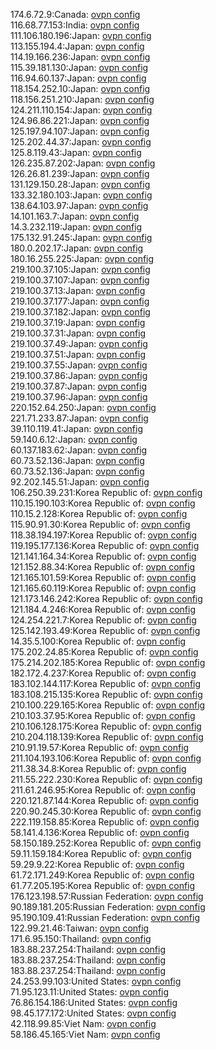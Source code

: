 174.6.72.9:Canada: [ovpn config](vpn/174_6_72_9.ovpn)  
116.68.77.153:India: [ovpn config](vpn/116_68_77_153.ovpn)  
111.106.180.196:Japan: [ovpn config](vpn/111_106_180_196.ovpn)  
113.155.194.4:Japan: [ovpn config](vpn/113_155_194_4.ovpn)  
114.19.166.236:Japan: [ovpn config](vpn/114_19_166_236.ovpn)  
115.39.181.130:Japan: [ovpn config](vpn/115_39_181_130.ovpn)  
116.94.60.137:Japan: [ovpn config](vpn/116_94_60_137.ovpn)  
118.154.252.10:Japan: [ovpn config](vpn/118_154_252_10.ovpn)  
118.156.251.210:Japan: [ovpn config](vpn/118_156_251_210.ovpn)  
124.211.110.154:Japan: [ovpn config](vpn/124_211_110_154.ovpn)  
124.96.86.221:Japan: [ovpn config](vpn/124_96_86_221.ovpn)  
125.197.94.107:Japan: [ovpn config](vpn/125_197_94_107.ovpn)  
125.202.44.37:Japan: [ovpn config](vpn/125_202_44_37.ovpn)  
125.8.119.43:Japan: [ovpn config](vpn/125_8_119_43.ovpn)  
126.235.87.202:Japan: [ovpn config](vpn/126_235_87_202.ovpn)  
126.26.81.239:Japan: [ovpn config](vpn/126_26_81_239.ovpn)  
131.129.150.28:Japan: [ovpn config](vpn/131_129_150_28.ovpn)  
133.32.180.103:Japan: [ovpn config](vpn/133_32_180_103.ovpn)  
138.64.103.97:Japan: [ovpn config](vpn/138_64_103_97.ovpn)  
14.101.163.7:Japan: [ovpn config](vpn/14_101_163_7.ovpn)  
14.3.232.119:Japan: [ovpn config](vpn/14_3_232_119.ovpn)  
175.132.91.245:Japan: [ovpn config](vpn/175_132_91_245.ovpn)  
180.0.202.17:Japan: [ovpn config](vpn/180_0_202_17.ovpn)  
180.16.255.225:Japan: [ovpn config](vpn/180_16_255_225.ovpn)  
219.100.37.105:Japan: [ovpn config](vpn/219_100_37_105.ovpn)  
219.100.37.107:Japan: [ovpn config](vpn/219_100_37_107.ovpn)  
219.100.37.13:Japan: [ovpn config](vpn/219_100_37_13.ovpn)  
219.100.37.177:Japan: [ovpn config](vpn/219_100_37_177.ovpn)  
219.100.37.182:Japan: [ovpn config](vpn/219_100_37_182.ovpn)  
219.100.37.19:Japan: [ovpn config](vpn/219_100_37_19.ovpn)  
219.100.37.31:Japan: [ovpn config](vpn/219_100_37_31.ovpn)  
219.100.37.49:Japan: [ovpn config](vpn/219_100_37_49.ovpn)  
219.100.37.51:Japan: [ovpn config](vpn/219_100_37_51.ovpn)  
219.100.37.55:Japan: [ovpn config](vpn/219_100_37_55.ovpn)  
219.100.37.86:Japan: [ovpn config](vpn/219_100_37_86.ovpn)  
219.100.37.87:Japan: [ovpn config](vpn/219_100_37_87.ovpn)  
219.100.37.96:Japan: [ovpn config](vpn/219_100_37_96.ovpn)  
220.152.64.250:Japan: [ovpn config](vpn/220_152_64_250.ovpn)  
221.71.233.87:Japan: [ovpn config](vpn/221_71_233_87.ovpn)  
39.110.119.41:Japan: [ovpn config](vpn/39_110_119_41.ovpn)  
59.140.6.12:Japan: [ovpn config](vpn/59_140_6_12.ovpn)  
60.137.183.62:Japan: [ovpn config](vpn/60_137_183_62.ovpn)  
60.73.52.136:Japan: [ovpn config](vpn/60_73_52_136.ovpn)  
60.73.52.136:Japan: [ovpn config](vpn/60_73_52_136.ovpn)  
92.202.145.51:Japan: [ovpn config](vpn/92_202_145_51.ovpn)  
106.250.39.231:Korea Republic of: [ovpn config](vpn/106_250_39_231.ovpn)  
110.15.190.103:Korea Republic of: [ovpn config](vpn/110_15_190_103.ovpn)  
110.15.2.128:Korea Republic of: [ovpn config](vpn/110_15_2_128.ovpn)  
115.90.91.30:Korea Republic of: [ovpn config](vpn/115_90_91_30.ovpn)  
118.38.194.197:Korea Republic of: [ovpn config](vpn/118_38_194_197.ovpn)  
119.195.177.136:Korea Republic of: [ovpn config](vpn/119_195_177_136.ovpn)  
121.141.164.34:Korea Republic of: [ovpn config](vpn/121_141_164_34.ovpn)  
121.152.88.34:Korea Republic of: [ovpn config](vpn/121_152_88_34.ovpn)  
121.165.101.59:Korea Republic of: [ovpn config](vpn/121_165_101_59.ovpn)  
121.165.60.119:Korea Republic of: [ovpn config](vpn/121_165_60_119.ovpn)  
121.173.146.242:Korea Republic of: [ovpn config](vpn/121_173_146_242.ovpn)  
121.184.4.246:Korea Republic of: [ovpn config](vpn/121_184_4_246.ovpn)  
124.254.221.7:Korea Republic of: [ovpn config](vpn/124_254_221_7.ovpn)  
125.142.193.49:Korea Republic of: [ovpn config](vpn/125_142_193_49.ovpn)  
14.35.5.100:Korea Republic of: [ovpn config](vpn/14_35_5_100.ovpn)  
175.202.24.85:Korea Republic of: [ovpn config](vpn/175_202_24_85.ovpn)  
175.214.202.185:Korea Republic of: [ovpn config](vpn/175_214_202_185.ovpn)  
182.172.4.237:Korea Republic of: [ovpn config](vpn/182_172_4_237.ovpn)  
183.102.144.117:Korea Republic of: [ovpn config](vpn/183_102_144_117.ovpn)  
183.108.215.135:Korea Republic of: [ovpn config](vpn/183_108_215_135.ovpn)  
210.100.229.165:Korea Republic of: [ovpn config](vpn/210_100_229_165.ovpn)  
210.103.37.95:Korea Republic of: [ovpn config](vpn/210_103_37_95.ovpn)  
210.106.128.175:Korea Republic of: [ovpn config](vpn/210_106_128_175.ovpn)  
210.204.118.139:Korea Republic of: [ovpn config](vpn/210_204_118_139.ovpn)  
210.91.19.57:Korea Republic of: [ovpn config](vpn/210_91_19_57.ovpn)  
211.104.193.106:Korea Republic of: [ovpn config](vpn/211_104_193_106.ovpn)  
211.38.34.8:Korea Republic of: [ovpn config](vpn/211_38_34_8.ovpn)  
211.55.222.230:Korea Republic of: [ovpn config](vpn/211_55_222_230.ovpn)  
211.61.246.95:Korea Republic of: [ovpn config](vpn/211_61_246_95.ovpn)  
220.121.87.144:Korea Republic of: [ovpn config](vpn/220_121_87_144.ovpn)  
220.90.245.30:Korea Republic of: [ovpn config](vpn/220_90_245_30.ovpn)  
222.119.158.85:Korea Republic of: [ovpn config](vpn/222_119_158_85.ovpn)  
58.141.4.136:Korea Republic of: [ovpn config](vpn/58_141_4_136.ovpn)  
58.150.189.252:Korea Republic of: [ovpn config](vpn/58_150_189_252.ovpn)  
59.11.159.184:Korea Republic of: [ovpn config](vpn/59_11_159_184.ovpn)  
59.29.9.22:Korea Republic of: [ovpn config](vpn/59_29_9_22.ovpn)  
61.72.171.249:Korea Republic of: [ovpn config](vpn/61_72_171_249.ovpn)  
61.77.205.195:Korea Republic of: [ovpn config](vpn/61_77_205_195.ovpn)  
176.123.198.57:Russian Federation: [ovpn config](vpn/176_123_198_57.ovpn)  
90.189.181.205:Russian Federation: [ovpn config](vpn/90_189_181_205.ovpn)  
95.190.109.41:Russian Federation: [ovpn config](vpn/95_190_109_41.ovpn)  
122.99.21.46:Taiwan: [ovpn config](vpn/122_99_21_46.ovpn)  
171.6.95.150:Thailand: [ovpn config](vpn/171_6_95_150.ovpn)  
183.88.237.254:Thailand: [ovpn config](vpn/183_88_237_254.ovpn)  
183.88.237.254:Thailand: [ovpn config](vpn/183_88_237_254.ovpn)  
183.88.237.254:Thailand: [ovpn config](vpn/183_88_237_254.ovpn)  
24.253.99.103:United States: [ovpn config](vpn/24_253_99_103.ovpn)  
71.95.123.11:United States: [ovpn config](vpn/71_95_123_11.ovpn)  
76.86.154.186:United States: [ovpn config](vpn/76_86_154_186.ovpn)  
98.45.177.172:United States: [ovpn config](vpn/98_45_177_172.ovpn)  
42.118.99.85:Viet Nam: [ovpn config](vpn/42_118_99_85.ovpn)  
58.186.45.165:Viet Nam: [ovpn config](vpn/58_186_45_165.ovpn)  
